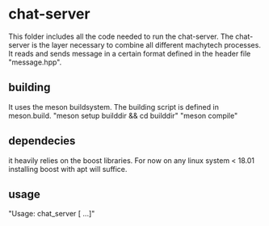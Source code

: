 # chat-server
This folder includes all the code needed to run the chat-server. The chat-server is the layer necessary to combine all different machytech processes. It reads and sends message in a certain format defined in the header file "message.hpp".

## building
It uses the meson buildsystem. The building script is defined in meson.build.
"meson setup builddir && cd builddir"
"meson compile"

## dependecies
it heavily relies on the boost libraries. For now on any linux system < 18.01 installing boost with apt will suffice.

## usage
"Usage: chat_server <port> [<port> ...]"

